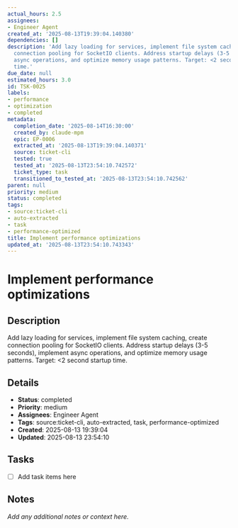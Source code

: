 ```yaml
---
actual_hours: 2.5
assignees:
- Engineer Agent
created_at: '2025-08-13T19:39:04.140380'
dependencies: []
description: 'Add lazy loading for services, implement file system caching, create
  connection pooling for SocketIO clients. Address startup delays (3-5 seconds), implement
  async operations, and optimize memory usage patterns. Target: <2 second startup
  time.'
due_date: null
estimated_hours: 3.0
id: TSK-0025
labels:
- performance
- optimization
- completed
metadata:
  completion_date: '2025-08-14T16:30:00'
  created_by: claude-mpm
  epic: EP-0006
  extracted_at: '2025-08-13T19:39:04.140371'
  source: ticket-cli
  tested: true
  tested_at: '2025-08-13T23:54:10.742572'
  ticket_type: task
  transitioned_to_tested_at: '2025-08-13T23:54:10.742562'
parent: null
priority: medium
status: completed
tags:
- source:ticket-cli
- auto-extracted
- task
- performance-optimized
title: Implement performance optimizations
updated_at: '2025-08-13T23:54:10.743343'
---
```


# Implement performance optimizations

## Description
Add lazy loading for services, implement file system caching, create connection pooling for SocketIO clients. Address startup delays (3-5 seconds), implement async operations, and optimize memory usage patterns. Target: <2 second startup time.

## Details
- **Status**: completed
- **Priority**: medium
- **Assignees**: Engineer Agent
- **Tags**: source:ticket-cli, auto-extracted, task, performance-optimized
- **Created**: 2025-08-13 19:39:04
- **Updated**: 2025-08-13 23:54:10

## Tasks
- [ ] Add task items here

## Notes
_Add any additional notes or context here._
